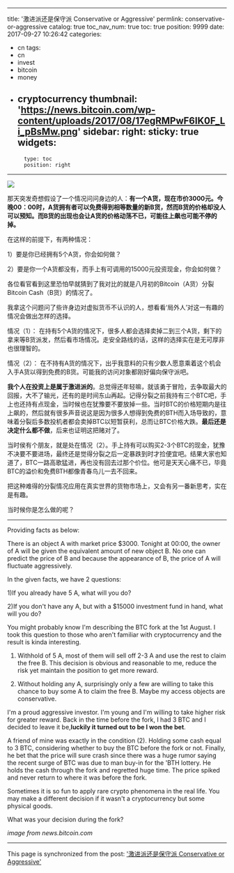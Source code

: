 
---
title: '激进派还是保守派 Conservative or Aggressive'
permlink: conservative-or-aggressive
catalog: true
toc_nav_num: true
toc: true
position: 9999
date: 2017-09-27 10:26:42
categories:
- cn
tags:
- cn
- invest
- bitcoin
- money
- cryptocurrency
thumbnail: 'https://news.bitcoin.com/wp-content/uploads/2017/08/17egRMPwF6IK0F_Li_pBsMw.png'
sidebar:
    right:
        sticky: true
widgets:
    -
        type: toc
        position: right
---


![](https://news.bitcoin.com/wp-content/uploads/2017/08/17egRMPwF6IK0F_Li_pBsMw.png)

那天突发奇想假设了一个情况问问身边的人：**有一个A货，现在市价3000元。今晚00：00时，A货拥有者可以免费得到相等数量的新B货，然而B货的价格却没人可以预知。而B货的出现也会让A货的价格动荡不已，可能往上飙也可能不停的掉。**

在这样的前提下，有两种情况：

1）要是你已经拥有5个A货，你会如何做？

2）要是你一个A货都没有，而手上有可调用的15000元投资现金，你会如何做？

各位看官看到这里恐怕早就猜到了我对比的就是八月初的Bitcoin（A货）分裂Bitcoin Cash（B货）的情况了。

我拿这个问题问了些许身边对虚拟货币不认识的人，想看看‘局外人’对这一有趣的情况会做出怎样的选择。

情况（1）：
在持有5个A货的情况下，很多人都会选择卖掉二到三个A货，剩下的拿来等B货派发，然后看市场情况。走安全路线的话，这样的选择实在是无可厚非也很理智的。

情况（2）：
在不持有A货的情况下，出乎我意料的只有少数人愿意乘着这个机会入手A货以得到免费的B货。可能我的访问对象都刚好偏向保守派吧。

**我个人在投资上是属于激进派的**。总觉得还年轻嘛，就该勇于冒险，去争取最大的回报，大不了输光，还有的是时间东山再起。记得分裂之前我持有三个BTC吧，手上也还持有点现金，当时候也在犹豫要不要放掉一些。当时BTC的价格短期内是往上飙的，然后就有很多声音说这是因为很多人想得到免费的BTH而入场导致的，意味着分裂后多数投机者都会卖掉BTC以短暂获利，总而让BTC价格大跌。**最后还是决定什么都不做**，后来也证明这把赌对了。

当时侯有个朋友，就是处在情况（2）。手上持有可以购买2-3个BTC的现金，犹豫不决要不要进场，最终还是觉得分裂之后一定暴跌到时才捡便宜吧。结果大家也知道了，BTC一路高歌猛进，再也没有回去过那个价位。他可是天天心痛不已，毕竟BTC的溢价和免费BTH都像青春鸟儿一去不回来。

把这种难得的分裂情况应用在真实世界的货物市场上，又会有另一番新思考，实在是有趣。

当时候你是怎么做的呢？

-------

Providing facts as below:

There is an object A with market price $3000. Tonight at 00:00, the owner of A will be given the equivalent amount of new object B. No one can predict the price of B and because the appearance of B, the price of A will fluctuate aggressively.

In the given facts, we have 2 questions:

1)If you already have 5 A, what will you do?

2)If you don't have any A, but with a $15000 investment fund in hand, what will you do?

You might probably know I'm describing the BTC fork at the 1st August. I took this question to those who aren't familiar with cryptocurrency and the result is kinda interesting.

1) Withhold of 5 A, most of them will sell off 2-3 A and use the rest to claim the free B. This decision is obvious and reasonable to me, reduce the risk yet maintain the position to get more reward.

2) Without holding any A, surprisingly only a few are willing to take this chance to buy some A to claim the free B. Maybe my access objects are conservative.

I'm a proud aggressive investor. I'm young and I'm willing to take higher risk for greater reward. Back in the time before the fork, I had 3 BTC and I decided to leave it be,**luckily it turned out to be I won the bet**.

A friend of mine was exactly in the condition (2). Holding some cash equal to 3 BTC, considering whether to buy the BTC before the fork or not. Finally, he bet that the price will sure crash since there was a huge rumor saying the recent surge of BTC was due to man buy-in for the 'BTH lottery. He holds the cash through the fork and regretted huge time. The price spiked and never return to where it was before the fork.

Sometimes it is so fun to apply rare crypto phenomena in the real life. You may make a different decision if it wasn't a cryptocurrency but some physical goods.

What was your decision during the fork?

*image from news.bitcoin.com*

- - -

This page is synchronized from the post: ['激进派还是保守派 Conservative or Aggressive'](https://steemit.com/@fr3eze/conservative-or-aggressive)
